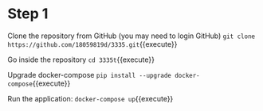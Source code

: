 # Step 1

Clone the repository from GitHub (you may need to login GitHub)
`git clone https://github.com/18059819d/3335.git`{{execute}}

Go inside the repository
`cd 3335t`{{execute}}

Upgrade docker-compose
`pip install --upgrade docker-compose`{{execute}}

Run the application:
`docker-compose up`{{execute}}